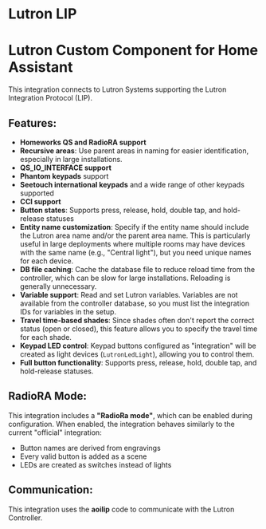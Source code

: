 # Lutron LIP
# Lutron Custom Component for Home Assistant

This integration connects to Lutron Systems supporting the Lutron Integration Protocol (LIP).

## Features:
- **Homeworks QS and RadioRA support**
- **Recursive areas**: Use parent areas in naming for easier identification, especially in large installations.
- **QS_IO_INTERFACE support**
- **Phantom keypads** support
- **Seetouch international keypads** and a wide range of other keypads supported
- **CCI support**
- **Button states**: Supports press, release, hold, double tap, and hold-release statuses
- **Entity name customization**: Specify if the entity name should include the Lutron area name and/or the parent area name. This is particularly useful in large deployments where multiple rooms may have devices with the same name (e.g., "Central light"), but you need unique names for each device.
- **DB file caching**: Cache the database file to reduce reload time from the controller, which can be slow for large installations. Reloading is generally unnecessary.
- **Variable support**: Read and set Lutron variables. Variables are not available from the controller database, so you must list the integration IDs for variables in the setup.
- **Travel time-based shades**: Since shades often don't report the correct status (open or closed), this feature allows you to specify the travel time for each shade.
- **Keypad LED control**: Keypad buttons configured as "integration" will be created as light devices (`LutronLedLight`), allowing you to control them.
- **Full button functionality**: Supports press, release, hold, double tap, and hold-release statuses.

## RadioRA Mode:
This integration includes a **"RadioRa mode"**, which can be enabled during configuration. When enabled, the integration behaves similarly to the current "official" integration:
- Button names are derived from engravings
- Every valid button is added as a scene
- LEDs are created as switches instead of lights

## Communication:
This integration uses the **aoilip** code to communicate with the Lutron Controller.
